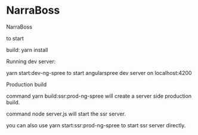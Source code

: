 # NarraBoss
NarraBoss


to start

build:
yarn install

Running dev server: 

yarn start:dev-ng-spree to start angularspree dev server on localhost:4200


Production build

command yarn build:ssr:prod-ng-spree will create a server side production build.

command node server.js will start the ssr server.

you can also use yarn start:ssr:prod-ng-spree to start ssr server directly.
